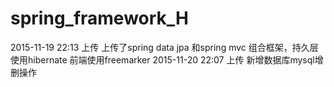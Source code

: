 # spring_framework_H
2015-11-19 22:13 上传
上传了spring data jpa 和spring mvc 组合框架，持久层使用hibernate 前端使用freemarker
2015-11-20 22:07 上传
新增数据库mysql增删操作
